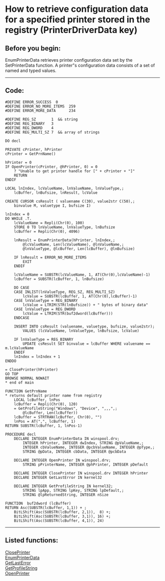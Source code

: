 <link rel="stylesheet" type="text/css" href="../css/win32api.css">  
<link rel="stylesheet" href="https://cdnjs.cloudflare.com/ajax/libs/font-awesome/4.7.0/css/font-awesome.min.css">

# How to retrieve configuration data for a specified printer stored in the registry (PrinterDriverData key)

## Before you begin:
EnumPrinterData retrieves printer configuration data set by the SetPrinterData function. A printer"s configuration data consists of a set of named and typed values.  
  
***  


## Code:
```foxpro  
#DEFINE ERROR_SUCCESS  0
#DEFINE ERROR_NO_MORE_ITEMS  259
#DEFINE ERROR_MORE_DATA      234

#DEFINE REG_SZ       1  && string
#DEFINE REG_BINARY   3
#DEFINE REG_DWORD    4
#DEFINE REG_MULTI_SZ 7  && array of strings

DO decl

PRIVATE cPrinter, hPrinter
cPrinter = GetPrnName()

hPrinter = 0
IF OpenPrinter(cPrinter, @hPrinter, 0) = 0
	? "Unable to get printer handle for [" + cPrinter + "]"
	RETURN
ENDIF

LOCAL lnIndex, lcValueName, lnValueName, lnValueType,;
	lcBuffer, lnBufsize, lnResult, lcValue

CREATE CURSOR csResult ( valuename C(30), value2str C(50),;
	binvalue M, valuetype I, bufsize I)

lnIndex = 0
DO WHILE .T.
	lcValueName = Repli(Chr(0), 100)
	STORE 0 TO lnValueName, lnValueType, lnBufsize
	lcBuffer = Repli(Chr(0), 4096)

	lnResult = EnumPrinterData(hPrinter, lnIndex,;
		@lcValueName, Len(lcValueName), @lnValueName,;
		@lnValueType, @lcBuffer, Len(lcBuffer), @lnBufsize)

	IF lnResult = ERROR_NO_MORE_ITEMS
		EXIT
	ENDIF

	lcValueName = SUBSTR(lcValueName, 1, AT(Chr(0),lcValueName)-1)
	lcBuffer = SUBSTR(lcBuffer, 1, lnBufsize)

	DO CASE
	CASE INLIST(lnValueType, REG_SZ, REG_MULTI_SZ)
		lcValue = SUBSTR(lcBuffer, 1, AT(Chr(0),lcBuffer)-1)
	CASE lnValueType = REG_BINARY
		lcValue = LTRIM(STR(lnBufsize)) + " bytes of binary data"
	CASE lnValueType = REG_DWORD
		lcValue = LTRIM(STR(buf2dword(lcBuffer)))
	ENDCASE

	INSERT INTO csResult (valuename, valuetype, bufsize, value2str);
		VALUES (lcValueName, lnValueType, lnBufsize, lcValue)

	IF lnValueType = REG_BINARY
		UPDATE csResult SET binvalue = lcBuffer WHERE valuename == m.lcValueName
	ENDIF
	lnIndex = lnIndex + 1
ENDDO

= ClosePrinter(hPrinter)
GO TOP
BROWSE NORMAL NOWAIT
* end of main

FUNCTION GetPrnName
* returns default printer name from registry
	LOCAL lcBuffer, lnPos
	lcBuffer = Repli(Chr(0), 120)
	= GetProfileString("Windows", "Device", ",,,",;
		@lcBuffer, Len(lcBuffer))
	lcBuffer = STRTRAN(lcBuffer, Chr(0), "")
	lnPos = AT(",", lcBuffer, 1)
RETURN SUBSTR(lcBuffer, 1, lnPos-1)

PROCEDURE decl
	DECLARE INTEGER EnumPrinterData IN winspool.drv;
		INTEGER hPrinter, INTEGER dwIndex, STRING @pValueName,;
		INTEGER cbValueName, INTEGER @pcbValueName, INTEGER @pType,;
		STRING @pData, INTEGER cbData, INTEGER @pcbData

	DECLARE INTEGER OpenPrinter IN winspool.drv;
		STRING pPrinterName, INTEGER @phPrinter, INTEGER pDefault

	DECLARE INTEGER ClosePrinter IN winspool.drv INTEGER hPrinter
	DECLARE INTEGER GetLastError IN kernel32

	DECLARE INTEGER GetProfileString IN kernel32;
		STRING lpApp, STRING lpKey, STRING lpDefault,;
		STRING @lpReturnedString, INTEGER nSize

FUNCTION  buf2dword (lcBuffer)
RETURN Asc(SUBSTR(lcBuffer, 1,1)) + ;
	BitLShift(Asc(SUBSTR(lcBuffer, 2,1)),  8) +;
	BitLShift(Asc(SUBSTR(lcBuffer, 3,1)), 16) +;
	BitLShift(Asc(SUBSTR(lcBuffer, 4,1)), 24)  
```  
***  


## Listed functions:
[ClosePrinter](../libraries/winspool.drv/ClosePrinter.md)  
[EnumPrinterData](../libraries/winspool.drv/EnumPrinterData.md)  
[GetLastError](../libraries/kernel32/GetLastError.md)  
[GetProfileString](../libraries/kernel32/GetProfileString.md)  
[OpenPrinter](../libraries/winspool.drv/OpenPrinter.md)  
